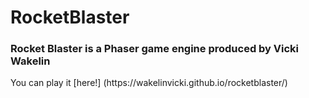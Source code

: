 # RocketBlaster
<h3>Rocket Blaster is a Phaser game engine produced by Vicki Wakelin</h3>
You can play it [here!] (https://wakelinvicki.github.io/rocketblaster/)
